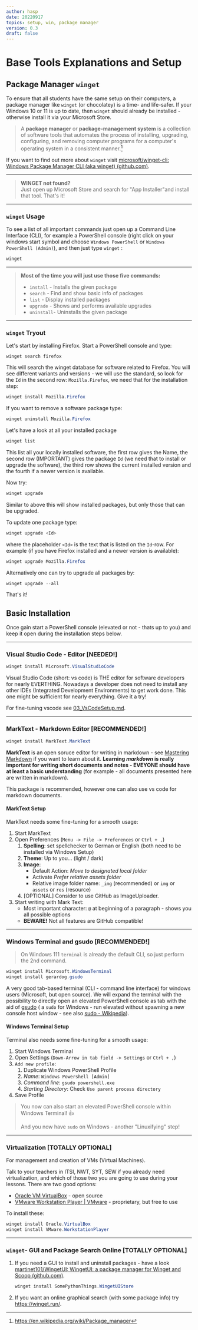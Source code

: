 ```yaml
---
author: hasp
date: 20220917
topics: setup, win, package manager
version: 0.3
draft: false
---
```


# Base Tools Explanations and Setup

## Package Manager `winget`

To ensure that all students have the same setup on their computers, a package manager like `winget` (or chocolatey) is a time- and life-safer.  If your Windows 10 or 11 is up to date, then `winget` should already be installed - otherwise install it via your Microsoft Store.

> A **package manager** or **package-management system** is a collection of software tools that automates the process of installing, upgrading, configuring, and removing computer programs for a computer's operating system in a consistent manner.[^wikipedia]
>
> [^wikipedia]: https://en.wikipedia.org/wiki/Package_manager

If you want to find out more about `winget` visit [microsoft/winget-cli: Windows Package Manager CLI (aka winget) (github.com)](https://github.com/microsoft/winget-cli).

---

> **WINGET not found?**<br>
> Just open up Microsoft Store and search for "App Installer"and install that tool. That's it!

---

### `winget` Usage

To see a list of all important commands just open up a Command Line Interface (CLI), for example a PowerShell console (right click on your windows start symbol and choose `Windows PowerShell` or `Windows PowerShell (Admin)`), and then just type `winget` :

```powershell
winget
```

---

> **Most of the time you will just use those five commands:**
>
> - `install` - Installs the given package
> - `search` - Find and show basic info of packages
> - `list` - Display installed packages
> - `upgrade` - Shows and performs available upgrades
> - `uninstall`- Uninstalls the given package

---

### `winget` Tryout

Let's start by installing Firefox. Start a PowerShell console and type:

```power
winget search firefox
```

This will search the winget database for software related to Firefox. You will see different variants and versions - we will use the standard, so look for the `Id` in the second row: `Mozilla.Firefox`, we need that for the installation step:

```powershell
winget install Mozilla.Firefox
```

If you want to remove a software package type:

```powershell
winget uninstall Mozilla.Firefox
```

Let's have a look at all your installed package

```powershell
winget list
```

This list all your locally installed software, the first row gives the Name, the second row (IMPORTANT) gives the package `Id` (we need that to install or upgrade the software), the third row shows the current installed version and the fourth if a newer version is available.

Now try:

```powershell
winget upgrade
```

Similar to above this will show installed packages, but only those that can be upgraded. 

To update one package type:

```powershell
winget upgrade <Id>
```

where the placeholder `<Id>` is the text that is listed on the `Id`-row. For example (if you have Firefox installed and a newer version is available):

```powershell
winget upgrade Mozilla.Firefox
```

Alternatively one can try to upgrade all packages by:

```powershell
winget upgrade --all
```

That's it!

## Basic Installation

Once gain start a PowerShell console (elevated or not - thats up to you) and keep it open during the installation steps below.

---

### Visual Studio Code - Editor [NEEDED!]

```powershell
winget install Microsoft.VisualStudioCode
```

Visual Studio Code (short: vs code) is THE editor for software developers for nearly EVERTHING. Nowadays a developer does not need to install any other IDEs (Integrated Development Environments) to get work done. This one might be sufficient for nearly everything. Give it a try!

For fine-tuning vscode see [03_VsCodeSetup.md](./03_VsCodeSetup.md).

---

### MarkText - Markdown Editor [RECOMMENDED!]

```powershell
winget install MarkText.MarkText
```

**MarkText** is an open soruce editor for writing in markdown - see [Mastering Markdown](https://guides.github.com/features/mastering-markdown/) if you want to learn about it. **Learning *markdown* is really important for writing short documents and notes - EVEYONE should have at least a basic understanding** (for example - all documents presented here are written in markdown).

This package is recommended, however one can also use vs code for markdown documents.

#### MarkText Setup

MarkText needs some fine-tuning for a smooth usage:

1. Start MarkText
2. Open Preferences (`Menu -> File -> Preferences` or `Ctrl + ,`)
   1. **Spelling**: set spellchecker to German or English (both need to be installed via Windows Setup)
   2. **Theme**: Up to you... (light /  dark)
   3. **Image**:
      - Default Action: *Move to designated local folder*
      - Activate *Prefer relative assets folder*
      - Relative image folder name: `_img` (recommended) or `img` or `assets` or `res` (resource)
   4. [OPTIONAL] Consider to use GitHub as ImageUploader.
3. Start writing with Mark Text:
   - Most important character: `@` at beginning of a paragraph - shows you all possible options
   - **BEWARE!** Not all features are GitHub compatible!

---

### Windows Terminal and gsudo [RECOMMENDED!]

> On Windows 111 `terminal` is already the default CLI, so just perform the 2nd command.

```powershell
winget install Microsoft.WindowsTerminal
winget install gerardog.gsudo
```

A very good tab-based terminal (CLI - command line interface) for windows users (Microsoft, but open source). We will expand the terminal with the possibility to directly open an elevated PowerShell console as tab with the aid of [gsudo](https://github.com/gerardog/gsudo) ( a `sudo` for Windows - run elevated without spawning a new console host window - see also [sudo - Wikipedia](https://en.wikipedia.org/wiki/Sudo)).

#### Windows Terminal Setup

Terminal also needs some fine-tuning for a smooth usage:

1. Start Windows Terminal
2. Open Settings (`Down-Arrow in tab field -> Settings` or `Ctrl + ,`)
3. `Add new profile`:
   1. Duplicate Windows PowerShell Profile
   2. *Name*: `Windows Powershell [Admin]`
   3. *Command line*: `gsudo powershell.exe`
   4. *Starting Directory*: Check `Use parent process directory`
4. Save Profile

> You now can also start an elevated PowerShell console within Windows Terminal! :+1:
>
> And you now have `sudo` on Windows - another "Linuxifying" step!

---

### Virtualization [TOTALLY OPTIONAL]

For management and creation of VMs (Virtual Machines).

Talk to your teachers in ITSI, NWT, SYT, SEW if you already need virtualization, and which of those two you are going to use during your lessons. There are two good options:

- [Oracle VM VirtualBox](https://www.virtualbox.org/) - open source
- [VMware Workstation Player | VMware](https://www.vmware.com/products/workstation-player.html) - proprietary, but free to use

To install these:

```powershell
winget install Oracle.VirtualBox
winget install VMware.WorkstationPlayer
```

---

### `winget`- GUI and Package Search Online  [TOTALLY OPTIONAL]

1. If you need a GUI to install and uninstall packages - have a look [martinet101/WingetUI: WingetUI: a package manager for Winget and Scoop (github.com)](https://github.com/martinet101/WinGetUI).

   ```powershell
   winget install SomePythonThings.WingetUIStore
   ```

2. If you want an online graphical search (with some package info) try https://winget.run/.



